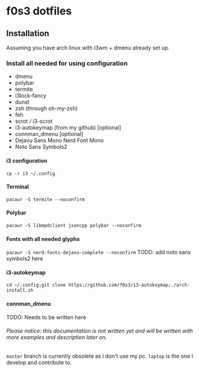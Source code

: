 # f0s3 dotfiles

## Installation

Assuming you have arch linux with i3wm + dmenu already set up.

### Install all needed for using configuration

 - dmenu
 - polybar
 - termite
 - i3lock-fancy
 - dunst
 - zsh (through oh-my-zsh)
 - feh
 - scrot / i3-scrot
 - i3-autokeymap (from my github) [optional]
 - connman_dmenu [optional]
 - Dejavu Sans Mono Nerd Font Mono
 - Noto Sans Symbols2

#### i3 configuration

`cp -r i3 ~/.config`

#### Terminal

`pacaur -S termite --noconfirm`

#### Polybar

`pacaur -S libmpdclient jsoncpp polybar --noconfirm`

#### Fonts with all needed glyphs

`pacaur -S nerd-fonts-dejavu-complete --noconfirm` TODO: add noto sans symbols2 here

#### i3-autokeymap

`cd ~/.config;git clone https://github.com/f0s3/i3-autokeymap;./arch-install.sh`

#### connman_dmenu

TODO: Needs to be written here

###### Please notice: this documentation is not written yet and will be written with more examples and description later on.
 `master` branch is currently obsolete as i don't use my pc. `laptop` is the one i develop and contribute to.
